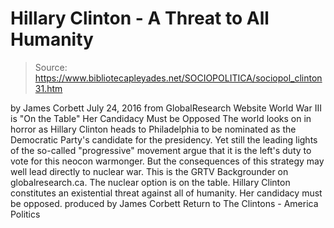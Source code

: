 # Hillary Clinton - A Threat to All Humanity

> Source: https://www.bibliotecapleyades.net/SOCIOPOLITICA/sociopol_clinton31.htm

by James Corbett July 24, 2016 from GlobalResearch Website
World War III is "On the Table"
Her Candidacy Must be Opposed The world looks on in horror as Hillary Clinton heads to Philadelphia
to be nominated as the Democratic Party's candidate for the presidency.
Yet still the leading lights of the so-called "progressive" movement
argue that it is the left's duty to vote for this neocon warmonger.
But the consequences of this strategy
may well lead directly to nuclear war.
This is the GRTV Backgrounder on globalresearch.ca. The nuclear option is on the table.
Hillary Clinton constitutes
an existential threat against all of humanity.
Her candidacy must be opposed. produced by James Corbett
Return to The Clintons - America Politics
